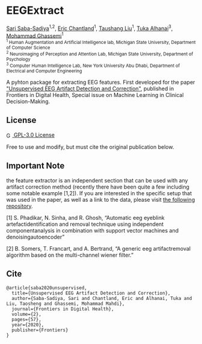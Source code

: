 # EEGExtract
[Sari Saba-Sadiya](https://cse.msu.edu/~sadiyasa/)<sup>1,2</sup>,
[Eric Chantland]()<sup>1</sup>,
[Taushang Liu](https://npal.psy.msu.edu/)<sup>1</sup>,
[Tuka Alhanai](https://talhanai.xyz/)<sup>3</sup>,
[Mohammad Ghassemi](https://ghassemi.xyz/)<sup>1</sup><br>
<sub>
<sup>1</sup> Human Augmentation and Artificial Intelligence lab, Michigan State University, Department of Computer Science<br>
<sup>2</sup> Neuroimaging of Perception and Attention Lab, Michigan State University, Department of Psychology<br>
<sup>3</sup> Computer Human Intelligence Lab, New York University Abu Dhabi, Department of Electrical and Computer Engineering<br>
</sub>


A pyhton package for extracting EEG features. First developed for the paper ["Unsupervised EEG Artifact Detection and Correction"](https://www.frontiersin.org/articles/10.3389/fdgth.2020.608920/abstract), published in Frontiers in Digital Health, Special issue on Machine Learning in Clinical Decision-Making.


## License

<a href="https://www.gnu.org/licenses/gpl-3.0.en.html">
<img src="https://cdn2.iconfinder.com/data/icons/business-and-finance-311/32/Business_and_Finance_scale_weight_weights_scales_balance-256.png" alt="GPL-3.0 License" height="16" style="vertical-align:middle"> GPL-3.0 License </img></a>

Free to use and modify, but must cite the original publication below.

## Important Note
the feature extractor is an independent section that can be used with any artifact correction method (recently there have been quite a few including some notable example [1,2]). If you are interested in the specific setup that was used in the paper, as well as a link to the data, please visit [the following repository](https://github.com/sari-saba-sadiya/EEG-Artifact-Correction-Via-Completion).

[1] S. Phadikar, N. Sinha, and R. Ghosh, “Automatic eeg eyeblink artefactidentification and removal technique using independent componentanalysis in combination with support vector machines and denoisingautoencoder”

[2] B. Somers, T. Francart, and A. Bertrand, “A generic eeg artifactremoval algorithm based on the multi-channel wiener filter.”



## Cite
```
@article{saba2020unsupervised,
  title={Unsupervised EEG Artifact Detection and Correction},
  author={Saba-Sadiya, Sari and Chantland, Eric and Alhanai, Tuka and Liu, Taosheng and Ghassemi, Mohammad Mahdi},
  journal={Frontiers in Digital Health},
  volume={2},
  pages={57},
  year={2020},
  publisher={Frontiers}
}
```

